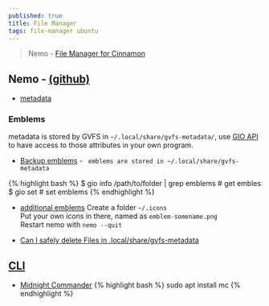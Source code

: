 ```yaml
---
published: true
title: File Manager
tags: file-manager ubuntu
---
```

> Nemo - [File Manager for Cinnamon](https://github.com/linuxmint/nemo)

## Nemo - [(github)](https://github.com/linuxmint/nemo)

- [metadata](https://github.com/linuxmint/nemo/blob/7fe83632eca5801a55992dc08c52767b6d8685cb/libnemo-private/nemo-metadata.h)

### Emblems
metadata is stored by GVFS in `~/.local/share/gvfs-metadata/`, use [GIO API](https://stackoverflow.com/questions/10874702/gnome-where-does-nautilus-store-emblem-data-and-how) to have access to those attributes in your own program.

- [Backup emblems](https://forums.linuxmint.com/viewtopic.php?t=281724) - ` emblems are stored in ~/.local/share/gvfs-metadata`


{% highlight bash %}
$ gio info /path/to/folder | grep emblems # get embles
$ gio set # set emblems
{% endhighlight %}

- [additional emblems](https://forums.linuxmint.com/viewtopic.php?t=354871)
Create a folder `~/.icons`  
Put your own icons in there, named as `emblem-somename.png`  
Restart nemo with `nemo --quit`  

- [Can I safely delete Files in .local/share/gvfs-metadata](https://superuser.com/questions/100545/files-in-local-share-gvfs-metadata-in-ubuntu)

## [CLI](https://www.tecmint.com/linux-terminal-file-managers/)
- [Midnight Commander](http://www.linuxcommand.org/lc3_adv_mc.php)
{% highlight bash %}
sudo apt install mc
{% endhighlight %}
